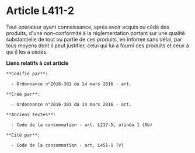 # Article L411-2

Tout opérateur ayant connaissance, après avoir acquis ou cédé des produits, d'une non-conformité à la réglementation portant
sur une qualité substantielle de tout ou partie de ces produits, en informe sans délai, par tous moyens dont il peut
justifier, celui qui lui a fourni ces produits et ceux à qui il les a cédés.

**Liens relatifs à cet article**

	**Codifié par**:

	  - Ordonnance n°2016-301 du 14 mars 2016 - art.

	**Créé par**:

	  - Ordonnance n°2016-301 du 14 mars 2016 - art.

	**Anciens textes**:

	  - Code de la consommation - art. L217-5, alinéa 1 (Ab)

	**Cité par**:

	  - Code de la consommation - art. L451-1 (V)
